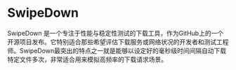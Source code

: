 # SwipeDown
SwipeDown 是一个专注于性能与稳定性测试的下载工具，作为GitHub上的一个开源项目发布。它特别适合那些希望评估下载服务或网络状况的开发者和测试工程师。SwipeDown最突出的特点之一就是能够以设定好的毫秒级时间间隔自动下载特定文件多次，非常适合用来模拟高频率的下载请求场景。
